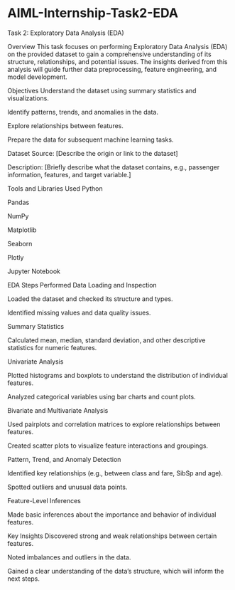 # AIML-Internship-Task2-EDA
Task 2: Exploratory Data Analysis (EDA)

Overview
This task focuses on performing Exploratory Data Analysis (EDA) on the provided dataset to gain a comprehensive understanding of its structure, relationships, and potential issues. The insights derived from this analysis will guide further data preprocessing, feature engineering, and model development.

Objectives
Understand the dataset using summary statistics and visualizations.

Identify patterns, trends, and anomalies in the data.

Explore relationships between features.

Prepare the data for subsequent machine learning tasks.

Dataset
Source: [Describe the origin or link to the dataset]

Description: [Briefly describe what the dataset contains, e.g., passenger information, features, and target variable.]

Tools and Libraries Used
Python

Pandas

NumPy

Matplotlib

Seaborn

Plotly

Jupyter Notebook

EDA Steps Performed
Data Loading and Inspection

Loaded the dataset and checked its structure and types.

Identified missing values and data quality issues.

Summary Statistics

Calculated mean, median, standard deviation, and other descriptive statistics for numeric features.

Univariate Analysis

Plotted histograms and boxplots to understand the distribution of individual features.

Analyzed categorical variables using bar charts and count plots.

Bivariate and Multivariate Analysis

Used pairplots and correlation matrices to explore relationships between features.

Created scatter plots to visualize feature interactions and groupings.

Pattern, Trend, and Anomaly Detection

Identified key relationships (e.g., between class and fare, SibSp and age).

Spotted outliers and unusual data points.

Feature-Level Inferences

Made basic inferences about the importance and behavior of individual features.

Key Insights
Discovered strong and weak relationships between certain features.

Noted imbalances and outliers in the data.

Gained a clear understanding of the data’s structure, which will inform the next steps.
